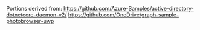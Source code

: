 
Portions derived from:
https://github.com/Azure-Samples/active-directory-dotnetcore-daemon-v2/
https://github.com/OneDrive/graph-sample-photobrowser-uwp
